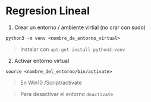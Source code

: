 # Regresion Lineal

1. Crear un entorno / ambiente virtial (no crar con sudo)

```
python3 -m venv <nombre_de_entorno_virtual>
```

> Instalar con `apt-get install python3-venv`

2. Activar entorno virtual

```
source <nombre_del_entorno/bin/activate>
```

> En Win10 /Script/activate

> Para desactivar el entorno `deactivate`
